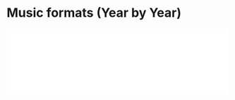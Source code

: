 # Music formats (Year by Year)

<style>
  .md-content__button {
    display: none;
  }
</style>

<div class="showcase">
  <iframe  id="showcase" src="./main.html" width="100%" scrolling="no" frameborder="0"></iframe>
</div>
<script src="../../assets/javascripts/iframe/autoheight.js"></script>
<script src="../../assets/javascripts/iframe/click.js"></script>
